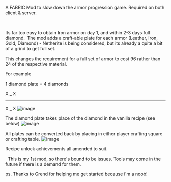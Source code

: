 A FABRIC Mod to slow down the armor progression game.
Required on both client & server.

 

Its far too easy to obtain Iron armor on day 1, and within 2-3 days full diamond. 
The mod adds a craft-able plate for each armor (Leather, Iron, Gold, Diamond) - Netherite is being considered, but its already a quite a bit of a grind to get full set.

This changes the requirement for a full set of armor to cost 96 rather than 24 of the respective material.

For example

1 diamond plate = 4 diamonds

X _ X
_ _ _
X _ X
![image](https://user-images.githubusercontent.com/7688001/147794299-dfa50f36-0a20-48eb-ae0f-a75a5b79ff73.png)

The diamond plate takes place of the diamond in the vanilla recipe (see below)
![image](https://user-images.githubusercontent.com/7688001/147794303-dca7acf2-eeb1-4f9c-a24b-1980e154f3bc.png)


All plates can be converted back by placing in either player crafting square or crafting table.
![image](https://user-images.githubusercontent.com/7688001/147794307-6ad084a3-ea2f-4764-b469-eaf4ea015186.png)

Recipe unlock achievements all amended to suit.

 
This is my 1st mod, so there's bound to be issues.
Tools may come in the future if there is a demand for them.

ps. Thanks to Grend for helping me get started because i'm a noob!
